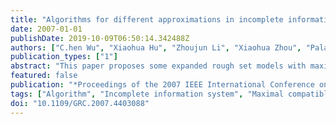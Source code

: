 ```yaml
---
title: "Algorithms for different approximations in incomplete information systems with maximal compatible classes as primitive granules"
date: 2007-01-01
publishDate: 2019-10-09T06:50:14.342488Z
authors: ["C.hen Wu", "Xiaohua Hu", "Zhoujun Li", "Xiaohua Zhou", "Palakorn Achananuparp"]
publication_types: ["1"]
abstract: "This paper proposes some expanded rough set models with maximal compatible classes as primitive granules, introduces two new granules for extending rough set model, and designs algorithms to solve maximal compatible classes, to find the lower and upper approximations according to the newly granules, to compute reducts and minimal reducts with attribute significance. It also verifies the validity of algorithms by examples. These provide an important and implemental theoretical base for rough set theory to deal with problems in incomplete information systems."
featured: false
publication: "*Proceedings of the 2007 IEEE International Conference on Granular Computing - GrC '07*"
tags: ["Algorithm", "Incomplete information system", "Maximal compatible class", "Rough set model"]
doi: "10.1109/GRC.2007.4403088"
---
```


